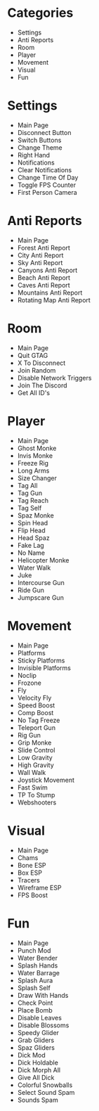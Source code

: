 # Categories
- Settings
- Anti Reports
- Room
- Player
- Movement
- Visual
- Fun

# Settings
- Main Page
- Disconnect Button
- Switch Buttons
- Change Theme
- Right Hand
- Notifications
- Clear Notifications
- Change Time Of Day
- Toggle FPS Counter
- First Person Camera

# Anti Reports
- Main Page
- Forest Anti Report
- City Anti Report
- Sky Anti Report
- Canyons Anti Report
- Beach Anti Report
- Caves Anti Report
- Mountains Anti Report
- Rotating Map Anti Report

# Room
- Main Page
- Quit GTAG
- X To Disconnect
- Join Random
- Disable Network Triggers
- Join The Discord
- Get All ID's

# Player
- Main Page
- Ghost Monke
- Invis Monke
- Freeze Rig
- Long Arms
- Size Changer
- Tag All
- Tag Gun
- Tag Reach
- Tag Self
- Spaz Monke
- Spin Head
- Flip Head
- Head Spaz
- Fake Lag
- No Name
- Helicopter Monke
- Water Walk
- Juke
- Intercourse Gun
- Ride Gun
- Jumpscare Gun

# Movement
- Main Page
- Platforms
- Sticky Platforms
- Invisible Platforms
- Noclip
- Frozone
- Fly
- Velocity Fly
- Speed Boost
- Comp Boost
- No Tag Freeze
- Teleport Gun
- Rig Gun
- Grip Monke
- Slide Control
- Low Gravity
- High Gravity
- Wall Walk
- Joystick Movement
- Fast Swim
- TP To Stump
- Webshooters

# Visual
- Main Page
- Chams
- Bone ESP
- Box ESP
- Tracers
- Wireframe ESP
- FPS Boost

# Fun
- Main Page
- Punch Mod
- Water Bender
- Splash Hands
- Water Barrage
- Splash Aura
- Splash Self
- Draw With Hands
- Check Point
- Place Bomb
- Disable Leaves
- Disable Blossoms
- Speedy Glider
- Grab Gliders
- Spaz Gliders
- Dick Mod
- Dick Holdable
- Dick Morph All
- Give All Dick
- Colorful Snowballs
- Select Sound Spam
- Sounds Spam
